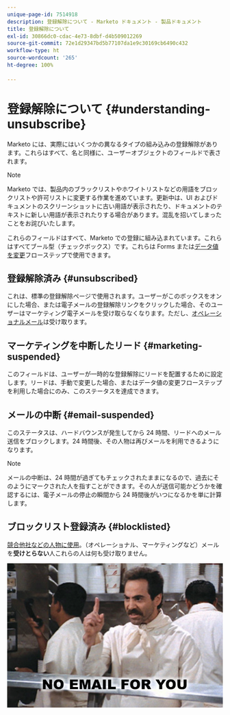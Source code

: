 ```yaml
---
unique-page-id: 7514918
description: 登録解除について - Marketo ドキュメント - 製品ドキュメント
title: 登録解除について
exl-id: 30866dc0-cdac-4e73-8dbf-d4b509012269
source-git-commit: 72e1d29347bd5b77107da1e9c30169cb6490c432
workflow-type: ht
source-wordcount: '265'
ht-degree: 100%

---
```


# 登録解除について {#understanding-unsubscribe}

Marketo には、実際にはいくつかの異なるタイプの組み込みの登録解除があります。これらはすべて、名と同様に、ユーザーオブジェクトのフィールドで表されます。

>[!NOTE]
>
>Marketo では、製品内のブラックリストやホワイトリストなどの用語をブロックリストや許可リストに変更する作業を進めています。更新中は、UI およびドキュメントのスクリーンショットに古い用語が表示されたり、ドキュメントのテキストに新しい用語が表示されたりする場合があります。混乱を招いてしまったことをお詫びいたします。

これらのフィールドはすべて、Marketo での登録に組み込まれています。これらはすべてブール型（チェックボックス）です。これらは Forms または[データ値を変更](/help/marketo/product-docs/core-marketo-concepts/smart-campaigns/flow-actions/change-data-value.md)フローステップで使用できます。

## 登録解除済み {#unsubscribed}

これは、標準の登録解除ページで使用されます。ユーザーがこのボックスをオンにした場合、または電子メールの登録解除リンクをクリックした場合、そのユーザーはマーケティング電子メールを受け取らなくなります。ただし、[オペレーショナルメール](/help/marketo/product-docs/email-marketing/general/functions-in-the-editor/make-an-email-operational.md)は受け取ります。

## マーケティングを中断したリード {#marketing-suspended}

このフィールドは、ユーザーが一時的な登録解除にリードを配置するために設定します。リードは、手動で変更した場合、またはデータ値の変更フローステップを利用した場合にのみ、このステータスを達成できます。

## メールの中断 {#email-suspended}

このステータスは、ハードバウンスが発生してから 24 時間、リードへのメール送信をブロックします。24 時間後、その人物は再びメールを利用できるようになります。

>[!NOTE]
>
>メールの中断は、24 時間が過ぎてもチェックされたままになるので、過去にそのようにマークされた人を指すことができます。その人が送信可能かどうかを確認するには、電子メールの停止の瞬間から 24 時間後がいつになるかを単に計算します。

## ブロックリスト登録済み {#blocklisted}

[競合他社などの人物に使用](/help/marketo/product-docs/core-marketo-concepts/smart-lists-and-static-lists/managing-people-in-smart-lists/add-person-to-blocklist.md)。（オペレーショナル、マーケティングなど）メールを&#x200B;**受けとらない**&#x200B;人これらの人は何も受け取りません。

![](assets/image2015-5-18-12-3a6-3a40.png)
